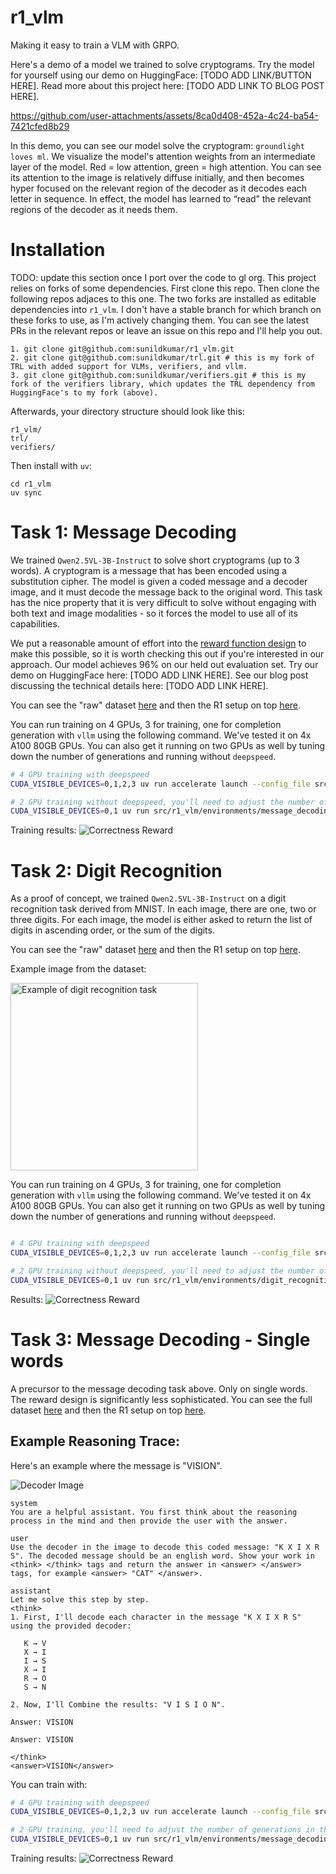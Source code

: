 # r1_vlm
Making it easy to train a VLM with GRPO. 

Here's a demo of a model we trained to solve cryptograms. Try the model for yourself using our demo on HuggingFace: [TODO ADD LINK/BUTTON HERE]. Read more about this project here: [TODO ADD LINK TO BLOG POST HERE].

https://github.com/user-attachments/assets/8ca0d408-452a-4c24-ba54-7421cfed8b29

In this demo, you can see our model solve the cryptogram: `groundlight loves ml`. We visualize the model's attention weights from an intermediate layer of the model. Red = low attention, green = high attention. You can see its attention to the image is relatively diffuse initially, and then becomes hyper focused on the relevant region of the decoder as it decodes each letter in sequence. In effect, the model has learned to “read” the relevant regions of the decoder as it needs them.

# Installation
TODO: update this section once I port over the code to gl org.
This project relies on forks of some dependencies. First clone this repo. Then clone the following repos adjaces to this one. The two forks are installed as editable dependencies into `r1_vlm`. I don't have a stable branch for which branch on these forks to use, as I'm actively changing them. You can see the latest PRs in the relevant repos or leave an issue on this repo and I'll help you out. 
```
1. git clone git@github.com:sunildkumar/r1_vlm.git
2. git clone git@github.com:sunildkumar/trl.git # this is my fork of TRL with added support for VLMs, verifiers, and vllm.
3. git clone git@github.com:sunildkumar/verifiers.git # this is my fork of the verifiers library, which updates the TRL dependency from HuggingFace's to my fork (above).
```

Afterwards, your directory structure should look like this:
```
r1_vlm/
trl/
verifiers/
```

Then install with `uv`:
```
cd r1_vlm
uv sync
```

# Task 1: Message Decoding
We trained `Qwen2.5VL-3B-Instruct` to solve short cryptograms (up to 3 words). A cryptogram is a message that has been encoded using a substitution cipher. The model is given a coded message and a decoder image, and it must decode the message back to the original word. This task has the nice property that it is very difficult to solve without engaging with both text and image modalities - so it forces the model to use all of its capabilities.

We put a reasonable amount of effort into the [reward function design](src/r1_vlm/environments/message_decoding_words_and_sequences_env/message_decoding_sequences_env.py) to make this possible, so it is worth checking this out if you're interested in our approach. Our model achieves 96% on our held out evaluation set. Try our demo on HuggingFace here: [TODO ADD LINK HERE]. See our blog post discussing the technical details here: [TODO ADD LINK HERE].

You can see the "raw" dataset [here](https://huggingface.co/datasets/sunildkumar/message-decoding-words-and-sequences) and then the R1 setup on top [here](https://huggingface.co/datasets/sunildkumar/message-decoding-words-and-sequences-r1).

You can run training on 4 GPUs, 3 for training, one for completion generation with `vllm` using the following command. We've tested it on 4x A100 80GB GPUs. You can also get it running on two GPUs as well by tuning down the number of generations and running without `deepspeed`.

```bash
# 4 GPU training with deepspeed
CUDA_VISIBLE_DEVICES=0,1,2,3 uv run accelerate launch --config_file src/r1_vlm/deepspeed_configs/multi_gpu_3only.yaml src/r1_vlm/environments/message_decoding_words_and_sequences_env/train.py

# 2 GPU training without deepspeed, you'll need to adjust the number of generations in the train.py file.
CUDA_VISIBLE_DEVICES=0,1 uv run src/r1_vlm/environments/message_decoding_words_and_sequences_env/train.py
```

Training results:
![Correctness Reward](images/message_decoding_sequences_correctness_reward.png)

# Task 2: Digit Recognition
As a proof of concept, we trained `Qwen2.5VL-3B-Instruct` on a digit recognition task derived from MNIST. In each image, there are one, two or three digits. For each image, the model is either asked to return the list of digits in ascending order, or the sum of the digits.

You can see the "raw" dataset [here](https://huggingface.co/datasets/sunildkumar/digit-recognition) and then the R1 setup on top [here](https://huggingface.co/datasets/sunildkumar/digit-recognition-r1).

Example image from the dataset:


<img src="images/digits_example.png" alt="Example of digit recognition task" width="300"/>

You can run training on 4 GPUs, 3 for training, one for completion generation with `vllm` using the following command. We've tested it on 4x A100 80GB GPUs. You can also get it running on two GPUs as well by tuning down the number of generations and running without `deepspeed`.
```bash

# 4 GPU training with deepspeed
CUDA_VISIBLE_DEVICES=0,1,2,3 uv run accelerate launch --config_file src/r1_vlm/deepspeed_configs/multi_gpu_3only.yaml src/r1_vlm/environments/digit_recognition_env/train.py

# 2 GPU training without deepspeed, you'll need to adjust the number of generations in the train.py file.
CUDA_VISIBLE_DEVICES=0,1 uv run src/r1_vlm/environments/digit_recognition_env/train.py
```

Results:
![Correctness Reward](images/digit_recognition_correctness_reward.png)

# Task 3: Message Decoding - Single words
A precursor to the message decoding task above. Only on single words. The reward design is significantly less sophisticated. 
You can see the full dataset [here](https://huggingface.co/datasts/sunildkumar/message-decoding-words) and then the R1 setup on top [here](https://huggingface.co/datasets/sunildkumar/message-decoding-words-r1).


## Example Reasoning Trace:
Here's an example where the message is "VISION". 

![Decoder Image](images/example_decoder.webp)

```
system
You are a helpful assistant. You first think about the reasoning process in the mind and then provide the user with the answer.

user
Use the decoder in the image to decode this coded message: "K X I X R S". The decoded message should be an english word. Show your work in <think> </think> tags and return the answer in <answer> </answer> tags, for example <answer> "CAT" </answer>.

assistant
Let me solve this step by step.
<think> 
1. First, I'll decode each character in the message "K X I X R S" using the provided decoder:

   K → V
   X → I
   I → S
   X → I
   R → O
   S → N

2. Now, I'll Combine the results: "V I S I O N".

Answer: VISION

Answer: VISION

</think>
<answer>VISION</answer>
```

You can train with:
```bash 
# 4 GPU training with deepspeed
CUDA_VISIBLE_DEVICES=0,1,2,3 uv run accelerate launch --config_file src/r1_vlm/deepspeed_configs/multi_gpu_3only.yaml src/r1_vlm/environments/message_decoding_env/train.py

# 2 GPU training, you'll need to adjust the number of generations in the train.py file.
CUDA_VISIBLE_DEVICES=0,1 uv run src/r1_vlm/environments/message_decoding_env/train.py
```

Training results:
![Correctness Reward](images/message_decoding_correctness_reward.png)